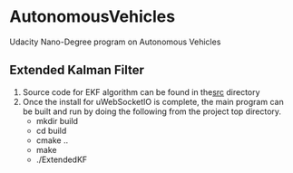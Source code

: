 # AutonomousVehicles
Udacity Nano-Degree program on Autonomous Vehicles

## Extended Kalman Filter
1. Source code for EKF algorithm can be found in the[src](https://github.com/schandrachary/AutonomousVehicles/tree/ekf/CarND-Extended-Kalman-Filter-Project-master/src) directory
2. Once the install for uWebSocketIO is complete, the main program can be built and run by doing the following from the project top directory.  
   * mkdir build
   * cd build
   * cmake ..
   * make
   * ./ExtendedKF

